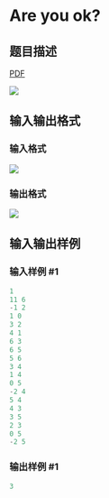 # Are you ok?

## 题目描述

[problemUrl]: https://uva.onlinejudge.org/index.php?option=com_onlinejudge&Itemid=8&category=871&page=show_problem&problem=5023

[PDF](https://uva.onlinejudge.org/external/131/p13112.pdf)

![](https://cdn.luogu.com.cn/upload/vjudge_pic/UVA13112/ec9d92253f855c3511f5107a68ee0b9fc914699a.png)

## 输入输出格式

### 输入格式

![](https://cdn.luogu.com.cn/upload/vjudge_pic/UVA13112/608f7f8b7f9de07e8a0a594040dd279a286652c3.png)

### 输出格式

![](https://cdn.luogu.com.cn/upload/vjudge_pic/UVA13112/66777d1b9e6f8b8c839261d5cf0f3f356babd67b.png)

## 输入输出样例

### 输入样例 #1

```cpp
1
11 6
-1 2
1 0
3 2
4 1
6 3
6 5
5 6
3 4
1 4
0 5
-2 4
5 4
4 3
3 5
2 3
0 5
-2 5
```


### 输出样例 #1

```cpp
3
```


